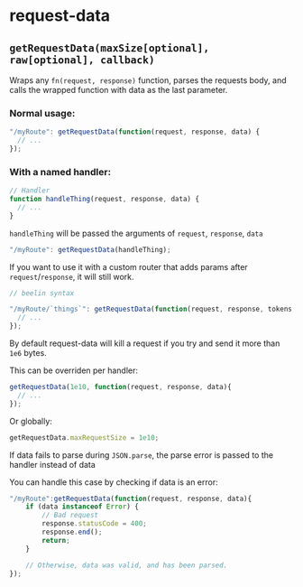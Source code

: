 # request-data

## `getRequestData(maxSize[optional], raw[optional], callback)`

Wraps any `fn(request, response)` function, parses the requests body, and calls the wrapped function with data as the last parameter.

### Normal usage:

```js
"/myRoute": getRequestData(function(request, response, data) {
  // ...
});
```

### With a named handler:

```js
// Handler
function handleThing(request, response, data) {
  // ...
}
```

`handleThing` will be passed the arguments of `request`, `response`, `data`

```js
"/myRoute": getRequestData(handleThing);
```

If you want to use it with a custom router that adds params after `request`/`response`, it will still work.

```js
// beelin syntax

"/myRoute/`things`": getRequestData(function(request, response, tokens, values, data) {
  // ...
});
```

By default request-data will kill a request if you try and send it more than `1e6` bytes.

This can be overriden per handler:

```js
getRequestData(1e10, function(request, response, data){
  // ...
});
```

Or globally:

```js
getRequestData.maxRequestSize = 1e10;
```
If data fails to parse during `JSON.parse`, the parse error is passed to the handler instead of data

You can handle this case by checking if data is an error:

```js
"/myRoute":getRequestData(function(request, response, data){
    if (data instanceof Error) {
        // Bad request
        response.statusCode = 400;
        response.end();
        return;
    }

    // Otherwise, data was valid, and has been parsed.
});
```
